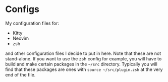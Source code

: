 # Configs
My configuration files for:
* Kitty
* Neovim
* zsh

and other configuration files I decide to put in here.
Note that these are not stand-alone. If you want to use the zsh config for example, you will have to build and make certain packages in the `~/src` directory. Typically you will find that these packages are ones with `source ~/src/plugin.zsh` at the very end of the file.
